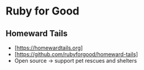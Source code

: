 # Ruby for Good

## Homeward Tails

- [https://homewardtails.org]
- [https://github.com/rubyforgood/homeward-tails]
- Open source -> support pet rescues and shelters

